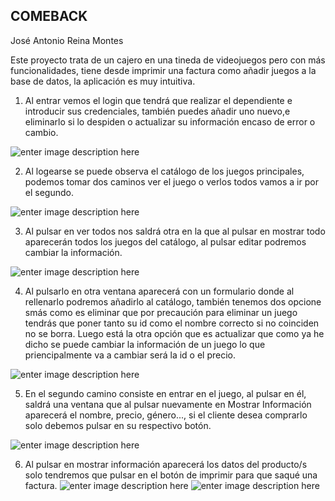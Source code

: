 
## COMEBACK

José Antonio Reina Montes

Este proyecto trata de un cajero en una tineda de videojuegos pero con más funcionalidades, tiene desde imprimir una factura como añadir juegos a la base de datos, la aplicación es muy intuitiva.

1. Al entrar vemos el login que tendrá que realizar el dependiente e introducir sus credenciales, también puedes añadir uno nuevo,e eliminarlo si lo despiden o actualizar su información encaso de error o cambio.


![enter image description here](https://i.imgur.com/ZjHZbS1.png)

2. Al logearse se puede observa el catálogo de los juegos principales, podemos tomar dos caminos ver el juego o verlos todos vamos a ir por el segundo.

![enter image description here](https://i.imgur.com/M6lagYr.png)

3. Al pulsar en ver todos nos saldrá otra en la que al pulsar en mostrar todo aparecerán todos los juegos del catálogo, al pulsar editar podremos cambiar la información.

![enter image description here](https://i.imgur.com/p0sU6ML.png)

4. Al pulsarlo en otra ventana aparecerá con un formulario donde al rellenarlo podremos añadirlo al catálogo, también tenemos dos opcione smás como es eliminar que por precaución para eliminar un juego tendrás que poner tanto su id como el nombre correcto si no coinciden no se borra. Luego está la otra opción que es actualizar que como ya he dicho se puede cambiar la información de un juego lo que priencipalmente va a cambiar será la id o el precio.

![enter image description here](https://i.imgur.com/eMPzSSX.png)

5. En el segundo camino consiste en entrar en el juego, al pulsar en él, saldrá una ventana que al pulsar nuevamente en Mostrar Información aparecerá el nombre, precio, género..., si el cliente desea comprarlo solo debemos pulsar en su respectivo botón.

![enter image description here](https://i.imgur.com/i5NigED.png)

6. Al pulsar en mostrar información aparecerá los datos del producto/s solo tendremos que pulsar en el botón de imprimir para que  saqué una factura.
![enter image description here](https://i.imgur.com/L5cmPWy.png)
![enter image description here](https://i.imgur.com/eBIlo8p.png)

